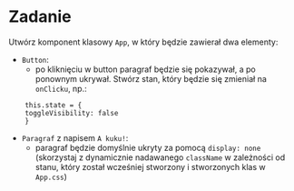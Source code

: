 # Zadanie

Utwórz komponent klasowy `App`, w który będzie zawierał dwa elementy:

- `Button`:
  - po kliknięciu w button paragraf będzie się pokazywał, a po ponownym ukrywał. Stwórz stan, który będzie się zmieniał na `onClicku`, np.:

```
    this.state = {
    toggleVisibility: false
    }
```

- `Paragraf` z napisem `A kuku!`:
  - paragraf będzie domyślnie ukryty za pomocą `display: none` (skorzystaj z dynamicznie nadawanego `className` w zależności od stanu, który został wcześniej stworzony i stworzonych klas w `App.css`)
